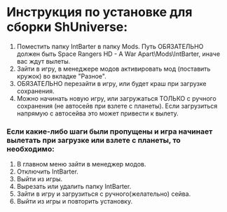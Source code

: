 # Инструкция по установке для сборки ShUniverse:
1. Поместить папку IntBarter в папку Mods. Путь ОБЯЗАТЕЛЬНО должен быть Space Rangers HD - A War Apart\Mods\IntBarter, иначе вас ждут вылеты.
2. Зайти в игру, в менеджере модов активировать мод (поставить кружок) во вкладке "Разное".
3. ОБЯЗАТЕЛЬНО перезайти в игру, или будет краш при загрузке сохранения.
4. Можно начинать новую игру, или загружаться ТОЛЬКО с ручного сохранения (не автосейв при взлете с планеты). Если загрузиться напрямую с автосейва это может привести к вылету.

### Если какие-либо шаги были пропущены и игра начинает вылетать при загрузке или взлете с планеты, то необходимо:
1. В главном меню зайти в менеджер модов.
2. Отключить IntBarter.
3. Выйти из игры.
4. Вырезать или удалить папку IntBarter.
5. Зайти в игру и загрузиться с ручного(желательно) сейва.
6. Выйти из игры и повторить установку.
